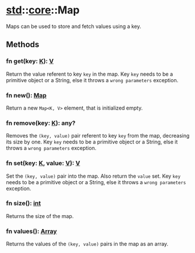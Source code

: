 # [std](/libs/std/)::[core](/libs/std/core/)::Map

Maps can be used to store and fetch values using a key.

## Methods
### fn get(key:&nbsp;[K](/libs/std/core/type.K.md)):&nbsp;[V](/libs/std/core/type.V.md)<Badge text="native" />

Return the value referent to key `key` in the map.
Key `key` needs to be a primitive object or a String, else it throws a `wrong parameters` exception.
### fn new():&nbsp;[Map](/libs/std/core/type.Map.md)<Badge text="native" /><Badge text="static" />

Return a new `Map<K, V>` element, that is initialized empty.
### fn remove(key:&nbsp;[K](/libs/std/core/type.K.md)):&nbsp;any?<Badge text="native" />

Removes the `(key, value)` pair referent to key `key` from the map, decreasing its size by one.
Key `key` needs to be a primitive object or a String, else it throws a `wrong parameters` exception.
### fn set(key:&nbsp;[K](/libs/std/core/type.K.md), value:&nbsp;[V](/libs/std/core/type.V.md)):&nbsp;[V](/libs/std/core/type.V.md)<Badge text="native" />

Set the `(key, value)` pair into the map. Also return the `value` set.
Key `key` needs to be a primitive object or a String, else it throws a `wrong parameters` exception.
### fn size():&nbsp;[int](/libs/std/core/type.int.md)<Badge text="native" />

Returns the size of the map.
### fn values():&nbsp;[Array](/libs/std/core/type.Array.md)<Badge text="native" />

Returns the values of the `(key, value)` pairs in the map as an array.
